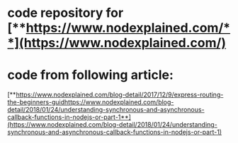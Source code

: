# code repository for [**https://www.nodexplained.com/**](https://www.nodexplained.com/)
# code from following article:
[**https://www.nodexplained.com/blog-detail/2017/12/9/express-routing-the-beginners-guidhttps://www.nodexplained.com/blog-detail/2018/01/24/understanding-synchronous-and-asynchronous-callback-functions-in-nodejs-or-part-1**](https://www.nodexplained.com/blog-detail/2018/01/24/understanding-synchronous-and-asynchronous-callback-functions-in-nodejs-or-part-1)